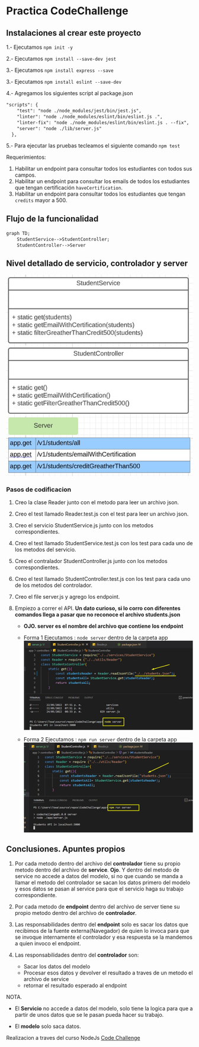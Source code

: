# Practica CodeChallenge 

## Instalaciones al crear este proyecto
1.- Ejecutamos `npm init -y`

2.- Ejecutamos `npm install --save-dev jest`

3.- Ejecutamos `npm install express --save`

3.- Ejecutamos `npm install eslint --save-dev`

4.- Agregamos los siguientes script al package.json
```
"scripts": {
    "test": "node ./node_modules/jest/bin/jest.js",
    "linter": "node ./node_modules/eslint/bin/eslint.js .",
    "linter-fix": "node ./node_modules/eslint/bin/eslint.js . --fix",
    "server": "node ./lib/server.js"
  },
```

5.- Para ejecutar las pruebas tecleamos el siguiente comando `npm test`

Requerimientos:
1. Habilitar un endpoint para consultar todos los estudiantes con todos sus campos.
2. Habilitar un endpoint para consultar los emails de todos los estudiantes que tengan certificación `haveCertification`.
3. Habilitar un endpoint para consultar todos los estudiantes que tengan `credits` mayor a 500.

## Flujo de la funcionalidad

```mermaid
graph TD;
    StudentService-->StudentController;
    StudentController-->Server
```
## Nivel detallado de servicio, controlador y server

![Nivel detallado de clases](./imgMd/fileDetallado.jpg)

### Pasos de codificacion
1. Creo la clase Reader junto con el metodo para leer un archivo json.

2. Creo el test llamado Reader.test.js con el test para leer un archivo json.

1. Creo el servicio StudentService.js junto con los metodos correspondientes.

2. Creo el test llamado StudentService.test.js con los test para cada uno de los metodos del servicio.

1. Creo el contralador StudentController.js junto con los metodos correspondientes.

2. Creo el test llamado StudentController.test.js con los test para cada uno de los metodos del controlador.

1. Creo el file server.js y agrego los endpoint.

1. Empiezo a correr el API. **Un dato curioso, si lo corro con diferentes comandos llega a pasar que no reconoce el archivo students.json**

    - **OJO. server es el nombre del archivo que contiene los endpoint**
    - Forma 1 Ejecutamos : `node server` dentro de la carpeta app 
    ![Forma1](imgMd/curioso1.jpg) 

    - Forma 2 Ejecutamos : `npm run server` dentro de la carpeta app
    ![Forma2](imgMd/curioso2.jpg) 

## **Conclusiones. Apuntes propios**

1. Por cada metodo dentro del archivo del **controlador** tiene su propio metodo dentro del archivo de **service**.
**Ojo**. Y dentro del metodo de service no accede a datos del modelo, si no que cuando se manda a llamar el metodo del controlador se sacan los datos primero del modelo y esos datos se pasan al service para que el servicio haga su trabajo correspondiente.

1. Por cada metodo de **endpoint** dentro del archivo de server tiene su propio metodo dentro del archivo de **controlador**.

1. Las responsabilidades dentro del **endpoint** solo es sacar los datos que recibimos de la fuente externa(Navegador) de quien lo invoca para que se invoque internamente el controlador y esa respuesta se la mandemos a quien invoco el endpoint.

1. Las responsabilidades dentro del **controlador** son:
    - Sacar los datos del modelo
    - Procesar esos datos y devolver el resultado a traves de un metodo el archivo de service
    - retornar el resultado esperado al endpoint

NOTA. 
- El **Servicio** no accede a datos del modelo, solo tiene la logica para que a partir de unos datos que se le pasan pueda hacer su trabajo.

- El **modelo** solo saca datos.

Realizacion a traves del curso NodeJs
[Code Challenge](https://github.com/LaunchX-InnovaccionVirtual/MissionNodeJS/blob/main/semanas/semana_4/5_code_challenge.md)